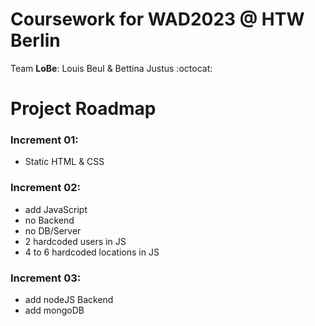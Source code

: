 # Coursework for WAD2023 @ HTW Berlin

Team **LoBe**: Louis Beul & Bettina Justus :octocat:

# Project Roadmap

### Increment 01:

- Static HTML & CSS

### Increment 02:

- add JavaScript
- no Backend
- no DB/Server
- 2 hardcoded users in JS
- 4 to 6 hardcoded locations in JS

### Increment 03:

- add nodeJS Backend
- add mongoDB
